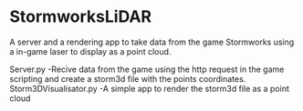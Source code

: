 # StormworksLiDAR
A server and a rendering app to take data from the game Stormworks using a in-game laser to display as a point cloud.

Server.py -Recive data from the game using the http request in the game scripting and create a storm3d file with the points coordinates.
Storm3DVisualisator.py -A simple app to render the storm3d file as a point cloud

